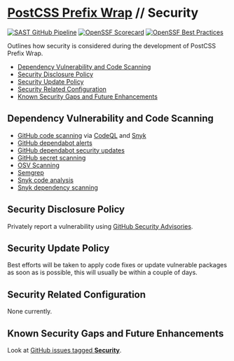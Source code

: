 # [PostCSS Prefix Wrap](./README.md) // Security

[![SAST GitHub Pipeline](https://img.shields.io/github/actions/workflow/status/dbtedman/postcss-prefixwrap/sast.yml?branch=main&style=for-the-badge&logo=github&label=sast)](https://github.com/dbtedman/postcss-prefixwrap/actions/workflows/sast.yml)
[![OpenSSF Scorecard](https://api.securityscorecards.dev/projects/github.com/dbtedman/postcss-prefixwrap/badge?style=for-the-badge)](https://api.securityscorecards.dev/projects/github.com/dbtedman/postcss-prefixwrap)
[![OpenSSF Best Practices](https://bestpractices.coreinfrastructure.org/projects/6622/badge)](https://bestpractices.coreinfrastructure.org/projects/6622)

Outlines how security is considered during the development of PostCSS Prefix Wrap.

-   [Dependency Vulnerability and Code Scanning](#dependency-vulnerability-and-code-scanning)
-   [Security Disclosure Policy](#security-disclosure-policy)
-   [Security Update Policy](#security-update-policy)
-   [Security Related Configuration](#security-related-configuration)
-   [Known Security Gaps and Future Enhancements](#known-security-gaps-and-future-enhancements)

## Dependency Vulnerability and Code Scanning

-   [GitHub code scanning](https://docs.github.com/en/code-security/code-scanning/automatically-scanning-your-code-for-vulnerabilities-and-errors/about-code-scanning) via [CodeQL](https://codeql.github.com) and [Snyk](https://snyk.io)
-   [GitHub dependabot alerts](https://docs.github.com/en/code-security/dependabot/dependabot-alerts/about-dependabot-alerts)
-   [GitHub dependabot security updates](https://docs.github.com/en/code-security/dependabot/dependabot-security-updates/about-dependabot-security-updates)
-   [GitHub secret scanning](https://docs.github.com/en/code-security/secret-scanning/about-secret-scanning)
-   [OSV Scanning](https://osv.dev/)
-   [Semgrep](https://semgrep.dev)
-   [Snyk code analysis](https://snyk.io/product/snyk-code/)
-   [Snyk dependency scanning](https://snyk.io/product/open-source-security-management/)

## Security Disclosure Policy

Privately report a vulnerability using [GitHub Security Advisories](https://github.com/dbtedman/postcss-prefixwrap/security/advisories).

## Security Update Policy

Best efforts will be taken to apply code fixes or update vulnerable packages as soon as is possible, this will usually be within a couple of days.

## Security Related Configuration

None currently.

## Known Security Gaps and Future Enhancements

Look at [GitHub issues tagged **Security**](https://github.com/dbtedman/postcss-prefixwrap/labels/security).
